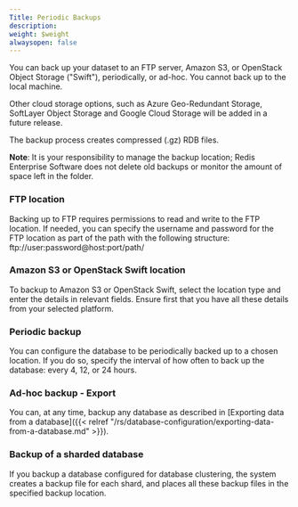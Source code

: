 ```yaml
---
Title: Periodic Backups
description: 
weight: $weight
alwaysopen: false
---
```

You can back up your dataset to an FTP server, Amazon S3, or OpenStack
Object Storage ("Swift"), periodically, or ad-hoc. You cannot back up to
the local machine.

Other cloud storage options, such as Azure Geo-Redundant Storage,
SoftLayer Object Storage and Google Cloud Storage will be added in a
future release.

The backup process creates compressed (.gz) RDB files.

**Note**: It is your responsibility to manage the backup location; Redis
Enterprise Software does not delete old backups or monitor the amount of
space left in the folder.

### FTP location

Backing up to FTP requires permissions to read and write to the FTP
location. If needed, you can specify the username and password for the
FTP location as part of the path with the following structure:
ftp://user:password\@host:port/path/

### Amazon S3 or OpenStack Swift location

To backup to Amazon S3 or OpenStack Swift, select the location type and
enter the details in relevant fields. Ensure first that you have all
these details from your selected platform.

### Periodic backup

You can configure the database to be periodically backed up to a chosen
location. If you do so, specify the interval of how often to back up the
database: every 4, 12, or 24 hours.

### Ad-hoc backup - Export

You can, at any time, backup any database as described in [Exporting
data from a
database]({{< relref "/rs/database-configuration/exporting-data-from-a-database.md" >}}).

### Backup of a sharded database

If you backup a database configured for database clustering, the system
creates a backup file for each shard, and places all these backup files
in the specified backup location.
